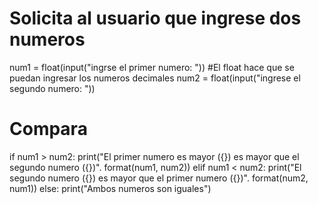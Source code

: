 # Solicita al usuario que ingrese dos numeros
num1 = float(input("ingrse el primer numero: ")) #El float hace que se puedan ingresar los numeros decimales
num2 = float(input("ingrese el segundo numero: "))

# Compara
if num1 > num2:
    print("El primer numero es mayor ({}) es mayor que el segundo numero ({})".
    format(num1, num2))
elif num1 < num2:
    print("El segundo numero ({}) es mayor que el primer numero ({})".
    format(num2, num1))
else:
    print("Ambos numeros son iguales")
